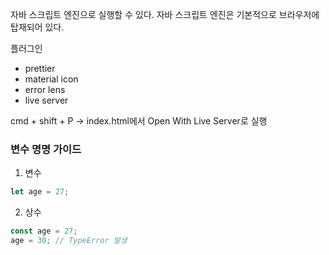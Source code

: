자바 스크립트 엔진으로 실행할 수 있다.
자바 스크립트 엔진은 기본적으로 브라우저에 탑재되어 있다.


플러그인
- prettier
- material icon
- error lens
- live server

cmd + shift + P
-> index.html에서 Open With Live Server로 실행


### 변수 명명 가이드
1. 변수
```js
let age = 27;
```

2. 상수
```js
const age = 27;
age = 30; // TypeError 발생
```

